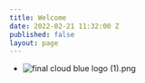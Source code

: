 ```yaml
---
title: Welcome
date: 2022-02-21 11:32:00 Z
published: false
layout: page
---
```


* ![final cloud blue logo (1).png](/uploads/final%20cloud%20blue%20logo%20(1).png)